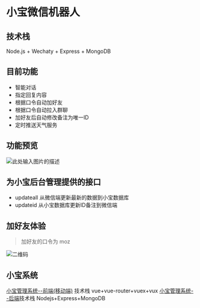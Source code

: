 # 小宝微信机器人
## 技术栈
Node.js + Wechaty + Express + MongoDB
## 目前功能
- 智能对话
- 指定回复内容
- 根据口令自动加好友
- 根据口令自动拉入群聊
- 加好友后自动修改备注为唯一ID
- 定时推送天气服务

## 功能预览
![此处输入图片的描述][1]

## 为小宝后台管理提供的接口
- updateall
从微信端更新最新的数据到小宝数据库
- updateid
从小宝数据库更新ID备注到微信端
## 加好友体验
> 加好友的口令为 moz

![二维码](http://mozlee.com/githubimg/xbewm.jpeg)

## 小宝系统
[小宝管理系统--前端(移动端)][2] 技术栈 vue+vue-router+vuex+vux
[小宝管理系统--后端][3]技术栈 Nodejs+Express+MongoDB


  [1]: http://mozlee.com/githubimg/xbrobot.jpg
  [2]: https://github.com/MozLee/XiaoBaoManagement
  [3]: https://github.com/MozLee/XiaoBaoSystem